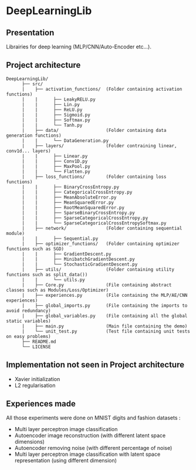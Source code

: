 # DeepLearningLib

## Presentation

Librairies for deep learning (MLP/CNN/Auto-Encoder etc...).

## Project architecture

<pre><code>DeepLearningLib/
      ├── src/                   
      |    ├── activation_functions/  (Folder containing activation functions)
      |    |      ├── LeakyRELU.py
      |    |      ├── Lin.py
      |    |      ├── ReLU.py
      |    |      ├── Sigmoid.py
      |    |      ├── Softmax.py
      |    |      └── Tanh.py
      |    ├── data/                  (Folder containing data generation functions)
      |    |      └── DataGeneration.py
      |    ├── layers/                (Folder contraining linear, conv1d... layers)
      |    |      ├── Linear.py
      |    |      ├── Conv1D.py
      |    |      ├── MaxPool.py
      |    |      └── Flatten.py
      |    ├── loss_functions/        (Folder containing loss functions)
      |    |      ├── BinaryCrossEntropy.py
      |    |      ├── CategoricalCrossEntropy.py
      |    |      ├── MeanAbsoluteError.py
      |    |      ├── MeanSquaredError.py
      |    |      ├── RootMeanSquaredError.py
      |    |      ├── SparseBinaryCrossEntropy.py
      |    |      ├── SparseCategoricalCrossEntropy.py
      |    |      └── SparseCategoricalCrossEntropySoftmax.py
      |    ├── network/               (Folder containing sequential module)
      |    |      ├── Sequential.py
      |    ├── optimizer_functions/   (Folder containing optimizer functions such as SGD)
      |    |      ├── GradientDescent.py
      |    |      ├── MinibatchGradientDescent.py
      |    |      └── StochasticGradientDescent.py
      |    ├── utils/                 (Folder containing utility functions such as split_data())
      |    |      └── utils.py
      |    ├── Core.py                (File containing abstract classes such as Modules/Loss/Optimizer)
      |    ├── experiences.py         (File containing the MLP/AE/CNN experiences)
      |    ├── global_imports.py      (File containing the imports to avoid redundancy)
      |    ├── global_variables.py    (File containing all the global static variables)
      |    ├── main.py                (Main file containing the demo)
      |    └── unit_test.py           (Test file containing unit tests on easy problems) 
      ├── README.md		          
      └── LICENSE  
</pre></code>

## Implementation not seen in Project architecture

- Xavier initialization
- L2 regularisation

## Experiences made

All those experiments were done on MNIST digits and fashion datasets :
- Multi layer perceptron image classification
- Autoencoder image reconstruction (with different latent space dimensions)
- Autoencoder removing noise (with different percentage of noise)
- Multi layer perceptron image classification with latent space representation (using different dimension)
